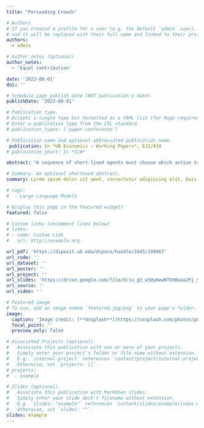 ```yaml
---
title: "Persuading Crowds"

# Authors
# If you created a profile for a user (e.g. the default `admin` user), write the username (folder name) here
# and it will be replaced with their full name and linked to their profile.
authors:
  - admin

# Author notes (optional)
author_notes:
  - 'Equal contribution'

date: '2023-08-01'
doi: ''

# Schedule page publish date (NOT publication's date).
publishDate: '2023-08-01'

# Publication type.
# Accepts a single type but formatted as a YAML list (for Hugo requirements).
# Enter a publication type from the CSL standard.
# publication_types: ['paper-conference']

# Publication name and optional abbreviated publication name.
 publication: In *UB Economics – Working Papers*, E22/434
# publication_short: In *ICW*

abstract: "A sequence of short-lived agents must choose which action to take under a fixed, but unknown, state of the world. Prior to the realization of the state, the long-lived principal designs and commits to a dynamic information policy to persuade agents toward his most preferred action. The principal’s persuasion power is potentially limited by the existence of conditionally independent and identically distributed private signals for the agents as well as their ability to observe the history of past actions. I characterize the problem for the principal in terms of a dynamic belief manipulation mechanism and analyze its implications for social learning. For a class of private information structure - the log-concave class, I derive conditions under which the principal should encourage some social learning and when he should induce herd behavior from the start (single disclosure). I also show that social learning is less valuable to a more patient principal: as his discount factor converges to one, the value of any optimal policy converges to the value of the single disclosure policy."

# Summary. An optional shortened abstract.
summary: Lorem ipsum dolor sit amet, consectetur adipiscing elit. Duis posuere tellus ac convallis placerat. Proin tincidunt magna sed ex sollicitudin condimentum.

# tags:
#  - Large Language Models

# Display this page in the Featured widget?
featured: false

# Custom links (uncomment lines below)
# links:
# - name: Custom Link
#   url: http://example.org

url_pdf: 'https://diposit.ub.edu/dspace/handle/2445/189967'
url_code: ''
url_dataset: ''
url_poster: ''
url_project: ''
url_slides: 'https://drive.google.com/file/d/1u_g3_wS0yAewNTOXBsoa2Fj_5GEcRJgt/view?usp=sharing'
url_source: ''
url_video: ''

# Featured image
# To use, add an image named `featured.jpg/png` to your page's folder.
image:
  caption: 'Image credit: [**Unsplash**](https://unsplash.com/photos/pLCdAaMFLTE)'
  focal_point: ''
  preview_only: false

# Associated Projects (optional).
#   Associate this publication with one or more of your projects.
#   Simply enter your project's folder or file name without extension.
#   E.g. `internal-project` references `content/project/internal-project/index.md`.
#   Otherwise, set `projects: []`.
# projects:
#  - example

# Slides (optional).
#   Associate this publication with Markdown slides.
#   Simply enter your slide deck's filename without extension.
#   E.g. `slides: "example"` references `content/slides/example/index.md`.
#   Otherwise, set `slides: ""`.
slides: example
---
```

